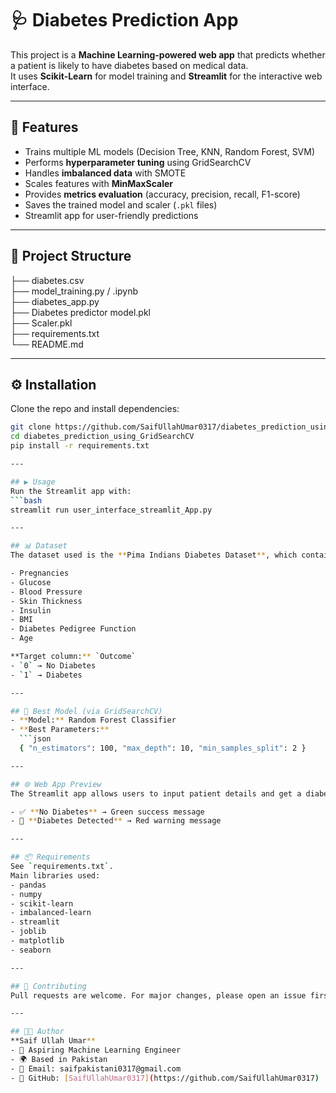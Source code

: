 # 🩺 Diabetes Prediction App

This project is a **Machine Learning-powered web app** that predicts whether a patient is likely to have diabetes based on medical data.  
It uses **Scikit-Learn** for model training and **Streamlit** for the interactive web interface.  

---

## 🚀 Features
- Trains multiple ML models (Decision Tree, KNN, Random Forest, SVM)  
- Performs **hyperparameter tuning** using GridSearchCV  
- Handles **imbalanced data** with SMOTE  
- Scales features with **MinMaxScaler**  
- Provides **metrics evaluation** (accuracy, precision, recall, F1-score)  
- Saves the trained model and scaler (`.pkl` files)  
- Streamlit app for user-friendly predictions  

---

## 📂 Project Structure
├── diabetes.csv                       
├── model_training.py / .ipynb         
├── diabetes_app.py                    
├── Diabetes predictor model.pkl        
├── Scaler.pkl                          
├── requirements.txt                   
└── README.md                           

---

## ⚙️ Installation
Clone the repo and install dependencies:
```bash
git clone https://github.com/SaifUllahUmar0317/diabetes_prediction_using_GridSearchCV.git
cd diabetes_prediction_using_GridSearchCV
pip install -r requirements.txt

---

## ▶️ Usage
Run the Streamlit app with:
```bash
streamlit run user_interface_streamlit_App.py

---

## 📊 Dataset
The dataset used is the **Pima Indians Diabetes Dataset**, which contains medical attributes like:

- Pregnancies  
- Glucose  
- Blood Pressure  
- Skin Thickness  
- Insulin  
- BMI  
- Diabetes Pedigree Function  
- Age  

**Target column:** `Outcome`  
- `0` → No Diabetes  
- `1` → Diabetes

---

## 🧠 Best Model (via GridSearchCV)
- **Model:** Random Forest Classifier  
- **Best Parameters:**  
  ```json
  { "n_estimators": 100, "max_depth": 10, "min_samples_split": 2 }

---

## 🌐 Web App Preview
The Streamlit app allows users to input patient details and get a diabetes prediction instantly:

- ✅ **No Diabetes** → Green success message  
- 🚨 **Diabetes Detected** → Red warning message

---

## 📦 Requirements
See `requirements.txt`.  
Main libraries used:
- pandas  
- numpy  
- scikit-learn  
- imbalanced-learn  
- streamlit  
- joblib  
- matplotlib  
- seaborn

---

## 🤝 Contributing
Pull requests are welcome. For major changes, please open an issue first to discuss what you’d like to change.

---

## 👨‍💻 Author
**Saif Ullah Umar**  
- 💼 Aspiring Machine Learning Engineer  
- 🌍 Based in Pakistan  
- 📧 Email: saifpakistani0317@gmail.com  
- 🔗 GitHub: [SaifUllahUmar0317](https://github.com/SaifUllahUmar0317)  
